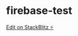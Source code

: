 # firebase-test

[Edit on StackBlitz ⚡️](https://stackblitz.com/edit/workspace-firebase-practice-kmhcdf)